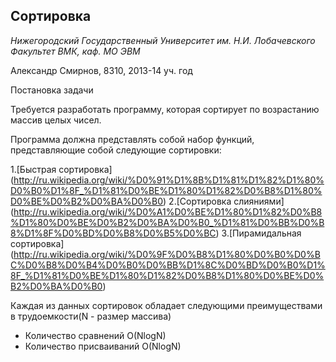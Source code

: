 ## Сортировка

*Нижегородский Государственный Университет им. Н.И. Лобачевского  
Факультет ВМК, каф. МО ЭВМ*

Александр Смирнов, 8310, 2013-14 уч. год

Постановка задачи

Требуется разработать программу, которая сортирует по возрастанию массив целых чисел. 

Программа должна представлять собой набор функций, представляющие собой следующие сортировки:

1.[Быстрая сортировка]
(http://ru.wikipedia.org/wiki/%D0%91%D1%8B%D1%81%D1%82%D1%80%D0%B0%D1%8F_%D1%81%D0%BE%D1%80%D1%82%D0%B8%D1%80%D0%BE%D0%B2%D0%BA%D0%B0)
2.[Сортировка слияниями]
(http://ru.wikipedia.org/wiki/%D0%A1%D0%BE%D1%80%D1%82%D0%B8%D1%80%D0%BE%D0%B2%D0%BA%D0%B0_%D1%81%D0%BB%D0%B8%D1%8F%D0%BD%D0%B8%D0%B5%D0%BC)
3.[Пирамидальная сортировка]
(http://ru.wikipedia.org/wiki/%D0%9F%D0%B8%D1%80%D0%B0%D0%BC%D0%B8%D0%B4%D0%B0%D0%BB%D1%8C%D0%BD%D0%B0%D1%8F_%D1%81%D0%BE%D1%80%D1%82%D0%B8%D1%80%D0%BE%D0%B2%D0%BA%D0%B0)

Каждая из данных сортировок обладает следующими преимуществами в трудоемкости(N - размер массива)

* Количество сравнений O(NlogN)
* Количество присваиваний O(NlogN)
